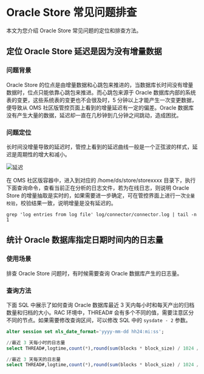 # Oracle Store 常见问题排查

本文为您介绍 Oracle Store 常见问题的定位和排查方法。

## 定位 Oracle Store 延迟是因为没有增量数据

### 问题背景

Oracle Store 的位点是由增量数据和心跳包来推进的，当数据库长时间没有增量数据时，位点只能依靠心跳包来推进。而心跳包来源于 Oracle 数据库内部的系统表的变更，这些系统表的变更也不会很及时，5 分钟以上才能产生一次变更数据，便导致从 OMS 社区版管控页面上看到的增量延迟有一定的偏差。Oracle 数据库没有产生大量的数据，延迟却一直在几秒钟到几分钟之间跳动，造成困扰。

### 问题定位

长时间没增量导致的延迟时，管控上看到的延迟曲线一般是一个正弦波的样式，延迟是周期性的增大和减小。

![延迟](https://obbusiness-private.oss-cn-shanghai.aliyuncs.com/doc/img/oms/oms-enterprise/%E5%BB%B6%E8%BF%9F.png)

在 OMS 社区版容器中，进入到对应的 /home/ds/store/storexxxx 目录下，执行下面查询命令，查看当前正在分析的日志文件，若为在线日志，则说明 Oracle Store 的增量抽取是实时的，如果需要进一步确定，可在管控界面上进行一次`全量校验`，校验结果一致，说明增量是没有延迟的。

```shell
grep 'log entries from log file' log/connector/connector.log | tail -n 1
```

## 统计 Oracle 数据库指定日期时间内的日志量

### 使用场景

排查 Oracle Store 问题时，有时候需要查询 Oracle 数据库产生的日志量。

### 查询方法

下面 SQL 中展示了如何查询 Oracle 数据库最近 3 天内每小时和每天产出的归档数量和归档的大小。RAC 环境中，THREAD# 会有多个不同的值，需要注意区分不同的节点。如果需要修改查询区间，可以修改 SQL 中的 `sysdate - 2` 参数。

```sql
alter session set nls_date_format='yyyy-mm-dd hh24:mi:ss';

//最近 3 天每小时的日志量
select THREAD#,logtime,count(*),round(sum(blocks * block_size) / 1024 / 1024 / 1024) GBSIZE from (select a.THREAD#,trunc(first_time, 'hh') as logtime,a.BLOCKS,a.BLOCK_SIZE from v$archived_log a where a.DEST_ID = 1 and a.FIRST_TIME > trunc(sysdate - 2)) group by THREAD#, logtime order by THREAD#, logtime;

//最近 3 天每天的日志量
select THREAD#,logtime,count(*),round(sum(blocks * block_size) / 1024 / 1024 / 1024) GBSIZE from (select a.THREAD#,trunc(first_time, 'dd') as logtime,a.BLOCKS,a.BLOCK_SIZE from v$archived_log a where a.DEST_ID = 1 and a.FIRST_TIME > trunc(sysdate - 2)) group by THREAD#, logtime order by THREAD#, logtime;
```
